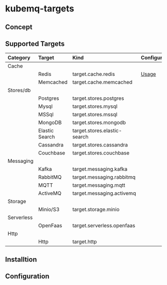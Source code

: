 # kubemq-targets

## Concept

## Supported Targets


| Category   | Target         | Kind                         | Configuration |
|:-----------|:---------------|:-----------------------------|:--------------|
| Cache      |           |                              |               |
|            | Redis          | target.cache.redis           |  [Usage](targets/cache/redis/README.md)             |
|            | Memcached      | target.cache.memcached       |               |
| Stores/db  |                |                              |               |
|            | Postgres       | target.stores.postgres       |               |
|            | Mysql          | target.stores.mysql          |               |
|            | MSSql          | target.stores.mssql          |               |
|            | MongoDB        | target.stores.mongodb        |               |
|            | Elastic Search | target.stores.elastic-search |               |
|            | Cassandra      | target.stores.cassandra      |               |
|            | Couchbase      | target.stores.couchbase      |               |
| Messaging  |                |                              |               |
|            | Kafka          | target.messaging.kafka       |               |
|            | RabbitMQ       | target.messaging.rabbitmq    |               |
|            | MQTT           | target.messaging.mqtt        |               |
|            | ActiveMQ       | target.messaging.activemq    |               |
| Storage    |                |                              |               |
|            | Minio/S3       | target.storage.minio         |               |
| Serverless |                |                              |               |
|            | OpenFaas       | target.serverless.openfaas   |               |
| Http       |                |                              |               |
|            | Http           | target.http                  |               |







## Installtion


## Configuration


